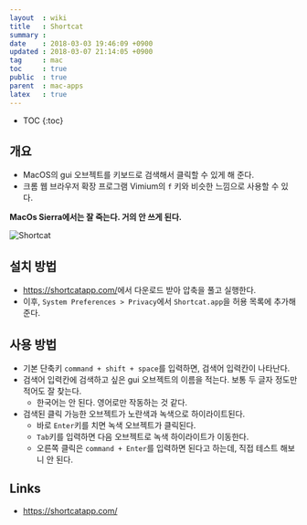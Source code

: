 ```yaml
---
layout  : wiki
title   : Shortcat
summary :
date    : 2018-03-03 19:46:09 +0900
updated : 2018-03-07 21:14:05 +0900
tag     : mac
toc     : true
public  : true
parent  : mac-apps
latex   : true
---
```

* TOC
{:toc}


## 개요

* MacOS의 gui 오브젝트를 키보드로 검색해서 클릭할 수 있게 해 준다.
* 크롬 웹 브라우저 확장 프로그램 Vimium의 `f` 키와 비슷한 느낌으로 사용할 수 있다.

**MacOs Sierra에서는 잘 죽는다. 거의 안 쓰게 된다.**

![Shortcat](https://files.shortcatapp.com/shortcat-screencast-network.gif)

## 설치 방법

* <https://shortcatapp.com/>에서 다운로드 받아 압축을 풀고 실행한다.
* 이후, `System Preferences > Privacy`에서 `Shortcat.app`을 허용 목록에 추가해준다.

## 사용 방법

* 기본 단축키 `command + shift + space`를 입력하면, 검색어 입력칸이 나타난다.
* 검색어 입력칸에 검색하고 싶은 gui 오브젝트의 이름을 적는다. 보통 두 글자 정도만 적어도 잘 찾는다.
    * 한국어는 안 된다. 영어로만 작동하는 것 같다.
* 검색된 클릭 가능한 오브젝트가 노란색과 녹색으로 하이라이트된다.
    * 바로 `Enter`키를 치면 녹색 오브젝트가 클릭된다.
    * `Tab`키를 입력하면 다음 오브젝트로 녹색 하이라이트가 이동한다.
    * 오른쪽 클릭은 `command + Enter`를 입력하면 된다고 하는데, 직접 테스트 해보니 안 된다.



## Links

* <https://shortcatapp.com/>
